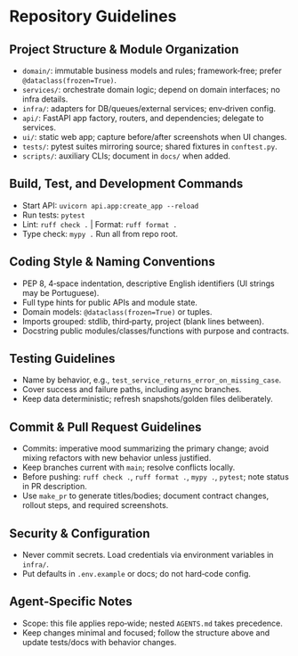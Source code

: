 # Repository Guidelines

## Project Structure & Module Organization
- `domain/`: immutable business models and rules; framework‑free; prefer `@dataclass(frozen=True)`.
- `services/`: orchestrate domain logic; depend on domain interfaces; no infra details.
- `infra/`: adapters for DB/queues/external services; env‑driven config.
- `api/`: FastAPI app factory, routers, and dependencies; delegate to services.
- `ui/`: static web app; capture before/after screenshots when UI changes.
- `tests/`: pytest suites mirroring source; shared fixtures in `conftest.py`.
- `scripts/`: auxiliary CLIs; document in `docs/` when added.

## Build, Test, and Development Commands
- Start API: `uvicorn api.app:create_app --reload`
- Run tests: `pytest`
- Lint: `ruff check .` | Format: `ruff format .`
- Type check: `mypy .`
Run all from repo root.

## Coding Style & Naming Conventions
- PEP 8, 4‑space indentation, descriptive English identifiers (UI strings may be Portuguese).
- Full type hints for public APIs and module state.
- Domain models: `@dataclass(frozen=True)` or tuples.
- Imports grouped: stdlib, third‑party, project (blank lines between).
- Docstring public modules/classes/functions with purpose and contracts.

## Testing Guidelines
- Name by behavior, e.g., `test_service_returns_error_on_missing_case`.
- Cover success and failure paths, including async branches.
- Keep data deterministic; refresh snapshots/golden files deliberately.

## Commit & Pull Request Guidelines
- Commits: imperative mood summarizing the primary change; avoid mixing refactors with new behavior unless justified.
- Keep branches current with `main`; resolve conflicts locally.
- Before pushing: `ruff check .`, `ruff format .`, `mypy .`, `pytest`; note status in PR description.
- Use `make_pr` to generate titles/bodies; document contract changes, rollout steps, and required screenshots.

## Security & Configuration
- Never commit secrets. Load credentials via environment variables in `infra/`.
- Put defaults in `.env.example` or docs; do not hard‑code config.

## Agent‑Specific Notes
- Scope: this file applies repo‑wide; nested `AGENTS.md` takes precedence.
- Keep changes minimal and focused; follow the structure above and update tests/docs with behavior changes.

